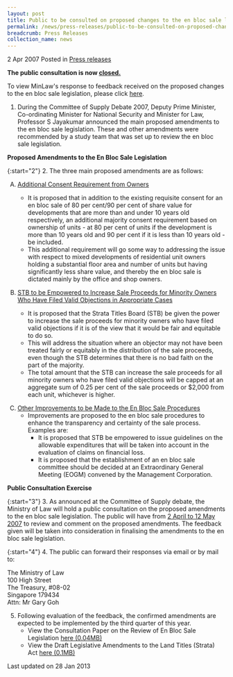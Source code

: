 ```yaml
---
layout: post
title: Public to be consulted on proposed changes to the en bloc sale legislation, 2 April to 12 May 2007
permalink: /news/press-releases/public-to-be-consulted-on-proposed-changes-to-the-en-bloc-sale-legislation-2-april-to-12-may-2007
breadcrumb: Press Releases
collection_name: news
---
```


2 Apr 2007 Posted in [Press releases](/news/press-releases)

**The public consultation is now <u>closed.</u>**

To view MinLaw's response to feedback received on the proposed changes to the en bloc sale legislation, please click [here](/news/announcements/response-to-feedback-received-from-public-consultation-on-proposed-changes-to-the-en-bloc-sale).


1. During the Committee of Supply Debate 2007, Deputy Prime Minister, Co-ordinating Minister for National Security and Minister for Law, Professor S Jayakumar announced the main proposed amendments to the en bloc sale legislation. These and other amendments were recommended by a study team that was set up to review the en bloc sale legislation.


**Proposed Amendments to the En Bloc Sale Legislation**

{:start="2"}
2. The three main proposed amendments are as follows:


<ol style="list-style-type: upper-alpha">
<li><u>Additional Consent Requirement from Owners</u></li>

<ul>
<li>It is proposed that in addition to the existing requisite consent for an en bloc sale of 80 per cent/90 per cent of share value for developments that are more than and under 10 years old respectively, an additional majority consent requirement based on ownership of units - at 80 per cent of units if the development is more than 10 years old and 90 per cent if it is less than 10 years old - be included.</li>
<li>This additional requirement will go some way to addressing the issue with respect to mixed developments of residential unit owners holding a substantial floor area and number of units but having significantly less share value, and thereby the en bloc sale is dictated mainly by the office and shop owners.</li>
</ul>



</ol>


<ol start="2" style="list-style-type: upper-alpha">
<li><u>STB to be Empowered to Increase Sale Proceeds for Minority Owners Who Have Filed Valid Objections in Appropriate Cases</u></li>

<ul>

<li>It is proposed that the Strata Titles Board (STB) be given the power to increase the sale proceeds for minority owners who have filed valid objections if it is of the view that it would be fair and equitable to do so.</li>
<li>This will address the situation where an objector may not have been treated fairly or equitably in the distribution of the sale proceeds, even though the STB determines that there is no bad faith on the part of the majority.</li>
<li>The total amount that the STB can increase the sale proceeds for all minority owners who have filed valid objections will be capped at an aggregate sum of 0.25 per cent of the sale proceeds or $2,000 from each unit, whichever is higher.</li>

</ul>


<ol>

</ol>


</ol>

<ol start="3" style="list-style-type: upper-alpha">
<li><u>Other Improvements to be Made to the En Bloc Sale Procedures</u>

<ul>
<li>Improvements are proposed to the en bloc sale procedures to enhance the transparency and certainty of the sale process. Examples are:
<ul>
<li>It is proposed that STB be empowered to issue guidelines on the allowable expenditures that will be taken into account in the evaluation of claims on financial loss.</li>
<li>It is proposed that the establishment of an en bloc sale committee should be decided at an Extraordinary General Meeting (EOGM) convened by the Management Corporation.</li>
</ul>

</li>
</ul>


</li>
</ol>

**Public Consultation Exercise**

{:start="3"}
3. As announced at the Committee of Supply debate, the Ministry of Law will hold a public consultation on the proposed amendments to the en bloc sale legislation. The public will have from <u>2 April to 12 May 2007</u> to review and comment on the proposed amendments. The feedback given will be taken into consideration in finalising the amendments to the en bloc sale legislation.

{:start="4"}
4. The public can forward their responses via email or by mail to:

The Ministry of Law  
100 High Street  
The Treasury, #08-02  
Singapore 179434  
Attn: Mr Gary Goh  

<ol start="5">
<li>Following evaluation of the feedback, the confirmed amendments are expected to be implemented by the third quarter of this year.
<ul>
<li>View the Consultation Paper on the Review of En Bloc Sale Legislation <a href="/files/news/press-releases/2007/04/linkclick2457.pdf">here (0.04MB)</a></li>
<li>View the Draft Legislative Amendments to the Land Titles (Strata) Act <a href="/files/news/press=releases/2007/04/linkclickca8f.pdf">here (0.1MB)</a></li>
</ul>
</li>
</ol>


<p class="right-side-updated">Last updated on 28 Jan 2013</p>
